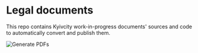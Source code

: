 # Legal documents
This repo contains Kyivcity work-in-progress documents' sources and code to automatically convert and publish them.

![Generate PDFs](https://github.com/divan/kyivcity/workflows/Generate%20PDFs/badge.svg)
